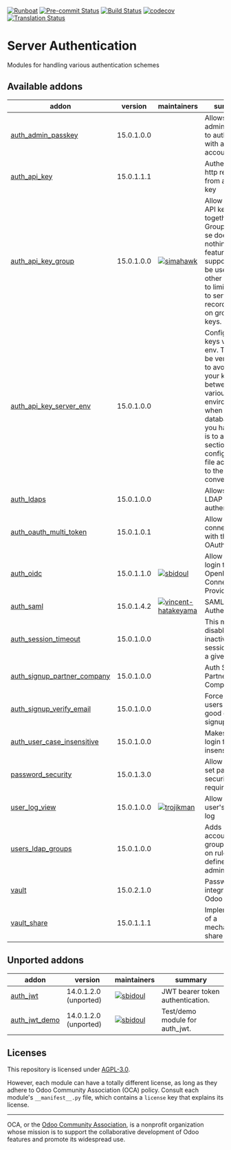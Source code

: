 
[![Runboat](https://img.shields.io/badge/runboat-Try%20me-875A7B.png)](https://runboat.odoo-community.org/builds?repo=OCA/server-auth&target_branch=15.0)
[![Pre-commit Status](https://github.com/OCA/server-auth/actions/workflows/pre-commit.yml/badge.svg?branch=15.0)](https://github.com/OCA/server-auth/actions/workflows/pre-commit.yml?query=branch%3A15.0)
[![Build Status](https://github.com/OCA/server-auth/actions/workflows/test.yml/badge.svg?branch=15.0)](https://github.com/OCA/server-auth/actions/workflows/test.yml?query=branch%3A15.0)
[![codecov](https://codecov.io/gh/OCA/server-auth/branch/15.0/graph/badge.svg)](https://codecov.io/gh/OCA/server-auth)
[![Translation Status](https://translation.odoo-community.org/widgets/server-auth-15-0/-/svg-badge.svg)](https://translation.odoo-community.org/engage/server-auth-15-0/?utm_source=widget)

<!-- /!\ do not modify above this line -->

# Server Authentication

Modules for handling various authentication schemes

<!-- /!\ do not modify below this line -->

<!-- prettier-ignore-start -->

[//]: # (addons)

Available addons
----------------
addon | version | maintainers | summary
--- | --- | --- | ---
[auth_admin_passkey](auth_admin_passkey/) | 15.0.1.0.0 |  | Allows system administrator to authenticate with any account
[auth_api_key](auth_api_key/) | 15.0.1.1.1 |  | Authenticate http requests from an API key
[auth_api_key_group](auth_api_key_group/) | 15.0.1.0.0 | [![simahawk](https://github.com/simahawk.png?size=30px)](https://github.com/simahawk) | Allow grouping API keys together. Grouping per se does nothing. This feature is supposed to be used by other modules to limit access to services or records based on groups of keys.
[auth_api_key_server_env](auth_api_key_server_env/) | 15.0.1.0.0 |  | Configure api keys via server env. This can be very useful to avoid mixing your keys between your various environments when restoring databases. All you have to do is to add a new section to your configuration file according to the following convention:
[auth_ldaps](auth_ldaps/) | 15.0.1.0.0 |  | Allows to use LDAP over SSL authentication
[auth_oauth_multi_token](auth_oauth_multi_token/) | 15.0.1.0.1 |  | Allow multiple connection with the same OAuth account
[auth_oidc](auth_oidc/) | 15.0.1.1.0 | [![sbidoul](https://github.com/sbidoul.png?size=30px)](https://github.com/sbidoul) | Allow users to login through OpenID Connect Provider
[auth_saml](auth_saml/) | 15.0.1.4.2 | [![vincent-hatakeyama](https://github.com/vincent-hatakeyama.png?size=30px)](https://github.com/vincent-hatakeyama) | SAML2 Authentication
[auth_session_timeout](auth_session_timeout/) | 15.0.1.0.0 |  | This module disable all inactive sessions since a given delay
[auth_signup_partner_company](auth_signup_partner_company/) | 15.0.1.0.0 |  | Auth Signup Partner Company
[auth_signup_verify_email](auth_signup_verify_email/) | 15.0.1.0.0 |  | Force uninvited users to use a good email for signup
[auth_user_case_insensitive](auth_user_case_insensitive/) | 15.0.1.0.0 |  | Makes the user login field case insensitive
[password_security](password_security/) | 15.0.1.3.0 |  | Allow admin to set password security requirements.
[user_log_view](user_log_view/) | 15.0.1.0.0 | [![trojikman](https://github.com/trojikman.png?size=30px)](https://github.com/trojikman) | Allow to see user's actions log
[users_ldap_groups](users_ldap_groups/) | 15.0.1.0.0 |  | Adds user accounts to groups based on rules defined by the administrator.
[vault](vault/) | 15.0.2.1.0 |  | Password vault integration in Odoo
[vault_share](vault_share/) | 15.0.1.1.1 |  | Implementation of a mechanism to share secrets


Unported addons
---------------
addon | version | maintainers | summary
--- | --- | --- | ---
[auth_jwt](auth_jwt/) | 14.0.1.2.0 (unported) | [![sbidoul](https://github.com/sbidoul.png?size=30px)](https://github.com/sbidoul) | JWT bearer token authentication.
[auth_jwt_demo](auth_jwt_demo/) | 14.0.1.2.0 (unported) | [![sbidoul](https://github.com/sbidoul.png?size=30px)](https://github.com/sbidoul) | Test/demo module for auth_jwt.

[//]: # (end addons)

<!-- prettier-ignore-end -->

## Licenses

This repository is licensed under [AGPL-3.0](LICENSE).

However, each module can have a totally different license, as long as they adhere to Odoo Community Association (OCA)
policy. Consult each module's `__manifest__.py` file, which contains a `license` key
that explains its license.

----
OCA, or the [Odoo Community Association](http://odoo-community.org/), is a nonprofit
organization whose mission is to support the collaborative development of Odoo features
and promote its widespread use.
